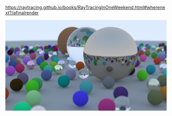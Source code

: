 https://raytracing.github.io/books/RayTracingInOneWeekend.html#wherenext?/afinalrender

![Final Result](./final.png)

